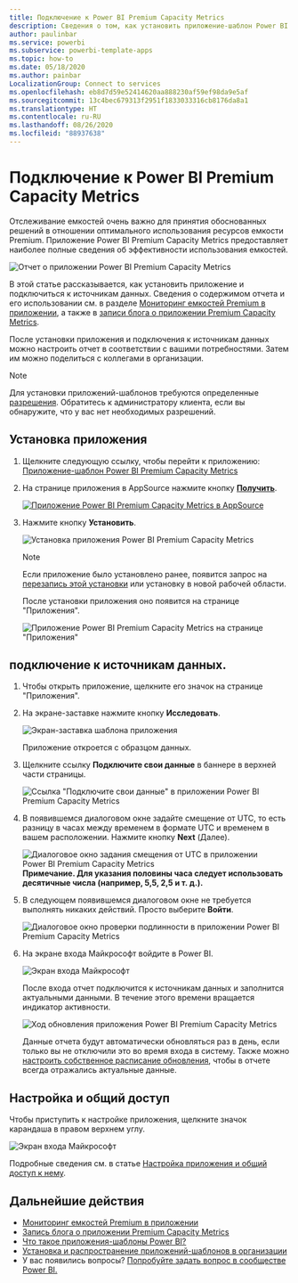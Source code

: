 ```yaml
---
title: Подключение к Power BI Premium Capacity Metrics
description: Сведения о том, как установить приложение-шаблон Power BI Premium Capacity Metrics и подключиться к данным
author: paulinbar
ms.service: powerbi
ms.subservice: powerbi-template-apps
ms.topic: how-to
ms.date: 05/18/2020
ms.author: painbar
LocalizationGroup: Connect to services
ms.openlocfilehash: eb8d7d59e52414620aa888230af59ef98da9e5af
ms.sourcegitcommit: 13c4bec679313f2951f1833033316cb8176da8a1
ms.translationtype: HT
ms.contentlocale: ru-RU
ms.lasthandoff: 08/26/2020
ms.locfileid: "88937638"
---
```

# <a name="connect-to-power-bi-premium-capacity-metrics"></a>Подключение к Power BI Premium Capacity Metrics
Отслеживание емкостей очень важно для принятия обоснованных решений в отношении оптимального использования ресурсов емкости Premium. Приложение Power BI Premium Capacity Metrics предоставляет наиболее полные сведения об эффективности использования емкостей.

![Отчет о приложении Power BI Premium Capacity Metrics](media/service-connect-to-pbi-premium-capacity-metrics/service-pbi-premium-capacity-metrics-app-report.png)

В этой статье рассказывается, как установить приложение и подключиться к источникам данных. Сведения о содержимом отчета и его использовании см. в разделе [Мониторинг емкостей Premium в приложении](../service-admin-premium-monitor-capacity.md), а также в [записи блога о приложении Premium Capacity Metrics](https://powerbi.microsoft.com/blog/premium-capacity-metrics-app-new-health-center-with-kpis-to-explore-relevant-metrics-and-steps-to-mitigate-issues/).

После установки приложения и подключения к источникам данных можно настроить отчет в соответствии с вашими потребностями. Затем им можно поделиться с коллегами в организации.

> [!NOTE]
> Для установки приложений-шаблонов требуются определенные [разрешения](./service-template-apps-install-distribute.md#prerequisites). Обратитесь к администратору клиента, если вы обнаружите, что у вас нет необходимых разрешений.

## <a name="install-the-app"></a>Установка приложения

1. Щелкните следующую ссылку, чтобы перейти к приложению: [Приложение-шаблон Power BI Premium Capacity Metrics](https://app.powerbi.com/groups/me/getapps/services/pbi_pcmm.capacity-metrics-dxt)

1. На странице приложения в AppSource нажмите кнопку [**Получить**](https://app.powerbi.com/groups/me/getapps/services/pbi_pcmm.capacity-metrics-dxt).

    [![Приложение Power BI Premium Capacity Metrics в AppSource](media/service-connect-to-pbi-premium-capacity-metrics/service-pbi-premium-capacity-metrics-app-appsource-get-it-now.png)](https://app.powerbi.com/groups/me/getapps/services/pbi_pcmm.capacity-metrics-dxt)

1. Нажмите кнопку **Установить**. 

    ![Установка приложения Power BI Premium Capacity Metrics](media/service-connect-to-pbi-premium-capacity-metrics/service-pbi-premium-capacity-metric-select-install.png)

    > [!NOTE]
    > Если приложение было установлено ранее, появится запрос на [перезапись этой установки](./service-template-apps-install-distribute.md#update-a-template-app) или установку в новой рабочей области.

    После установки приложения оно появится на странице "Приложения".

   ![Приложение Power BI Premium Capacity Metrics на странице "Приложения"](media/service-connect-to-pbi-premium-capacity-metrics/service-pbi-premium-capacity-metrics-app-apps-page-icon.png)

## <a name="connect-to-data-sources"></a>подключение к источникам данных.

1. Чтобы открыть приложение, щелкните его значок на странице "Приложения".

1. На экране-заставке нажмите кнопку **Исследовать**.

   ![Экран-заставка шаблона приложения](media/service-connect-to-pbi-premium-capacity-metrics/service-pbi-premium-capacity-metrics-app-splash-screen.png)

   Приложение откроется с образцом данных.

1. Щелкните ссылку **Подключите свои данные** в баннере в верхней части страницы.

   ![Ссылка "Подключите свои данные" в приложении Power BI Premium Capacity Metrics](media/service-connect-to-pbi-premium-capacity-metrics/service-pbi-premium-capacity-metrics-app-connect-data.png)

1. В появившемся диалоговом окне задайте смещение от UTC, то есть разницу в часах между временем в формате UTC и временем в вашем расположении. Нажмите кнопку **Next** (Далее).
  
   ![Диалоговое окно задания смещения от UTC в приложении Power BI Premium Capacity Metrics](media/service-connect-to-pbi-premium-capacity-metrics/service-pbi-premium-capacity-metrics-app-setutc-dialog.png)
   **Примечание. Для указания половины часа следует использовать десятичные числа (например, 5,5, 2,5 и т. д.).**

1. В следующем появившемся диалоговом окне не требуется выполнять никаких действий. Просто выберите **Войти**.

   ![Диалоговое окно проверки подлинности в приложении Power BI Premium Capacity Metrics](media/service-connect-to-pbi-premium-capacity-metrics/service-pbi-premium-capacity-metrics-app-authentication-dialog.png)

1. На экране входа Майкрософт войдите в Power BI.

   ![Экран входа Майкрософт](media/service-connect-to-pbi-premium-capacity-metrics/service-pbi-premium-capacity-metrics-app-microsoft-login.png)

   После входа отчет подключится к источникам данных и заполнится актуальными данными. В течение этого времени вращается индикатор активности.

   ![Ход обновления приложения Power BI Premium Capacity Metrics](media/service-connect-to-pbi-premium-capacity-metrics/service-pbi-premium-capacity-metrics-app-refresh-monitor.png)

   Данные отчета будут автоматически обновляться раз в день, если только вы не отключили это во время входа в систему. Также можно [настроить собственное расписание обновления](./refresh-scheduled-refresh.md), чтобы в отчете всегда отражались актуальные данные.

## <a name="customize-and-share"></a>Настройка и общий доступ

Чтобы приступить к настройке приложения, щелкните значок карандаша в правом верхнем углу.

 ![Экран входа Майкрософт](media/service-connect-to-pbi-premium-capacity-metrics/service-pbi-premium-capacity-metrics-app-customize.png)

Подробные сведения см. в статье [Настройка приложения и общий доступ к нему](./service-template-apps-install-distribute.md#customize-and-share-the-app).

## <a name="next-steps"></a>Дальнейшие действия
* [Мониторинг емкостей Premium в приложении](../admin/service-admin-premium-monitor-capacity.md)
* [Запись блога о приложении Premium Capacity Metrics](https://powerbi.microsoft.com/blog/premium-capacity-metrics-app-new-health-center-with-kpis-to-explore-relevant-metrics-and-steps-to-mitigate-issues/)
* [Что такое приложения-шаблоны Power BI?](./service-template-apps-overview.md)
* [Установка и распространение приложений-шаблонов в организации](./service-template-apps-install-distribute.md)
* У вас появились вопросы? [Попробуйте задать вопрос в сообществе Power BI.](https://community.powerbi.com/)
